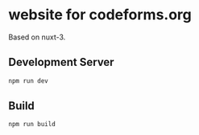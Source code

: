# website for codeforms.org

Based on nuxt-3.

## Development Server

```bash
npm run dev
```

## Build

```bash
npm run build
```
